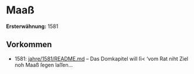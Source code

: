 # Maaß

**Ersterwähnung:** 1581

## Vorkommen
- 1581: [jahre/1581/README.md](../jahre/1581/README.md) – Das Domkapitel will ſi< ‘vom Rat niht Ziel noh
Maaß ſegen laſſen...
